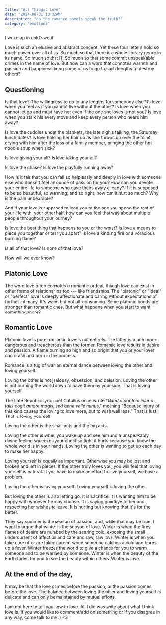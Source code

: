 ```yaml
---
title: "All Things: Love"
date: "2024-08-31 10:32AM" 
description: "do the romance novels speak the truth?"
category: "emotions"
---
```


I woke up in cold sweat.

Love is such an elusive and abstract concept. Yet these four letters hold so much power over all of us. So much so that there is a whole literary genre in its name. So much so that []. So much so that some commit unspeakable crimes in the name of love. But how can a word that connotes warmth and passion and happiness bring some of us to go to such lengths to destroy others?

## Questioning

Is that love? The willingness to go to any lengths for somebody else? Is love when you feel as if you cannot live without the other? Is love when you cannot let go and must have her even if the one she loves is not you? Is love when you stalk his every move and keep every person who nears him away?

Is love the cuddles under the blankets, the late nights talking, the Saturday lunch dates? Is love holding her hair up as she throws up over the toilet, crying with him after the loss of a family member, bringing the other hot noodle soup when sick?

Is love giving your all? Is love taking your all?

Is love the chase? Is love the playfully running away?

How is it fair that you can fall so helplessly and deeply in love with someone else who doesn't feel an ounce of passion for you? How can you devote your entire life to someone who gave theirs away already? If it is supposed to be so beautiful, so warming, and so right, how can it hurt so much? Why is the pain unbearable?

And if your love is supposed to lead you to the one you spend the rest of your life with, your other half, how can you feel that way about multiple people throughout your journey?

Is love the best thing that happens to you or the worst? Is love a means to piece you together or tear you apart? Is love a kindling fire or a voracious burning flame?

Is all of that love? Is none of that love?

How will we ever know?

## Platonic Love

The word love often connotes a romantic ordeal, though love can exist in other forms of relationships too --- like friendships. The "platonic" or "ideal" or "perfect" love is deeply affectionate and caring without expectations of further intimacy. It's warm but not all-consuming. Some platonic bonds are stronger than romantic ones. But what happens when you start to want something more?

## Romantic Love

Platonic love is pure; romantic love is not entirely. The latter is much more dangerous and treacherous than the former. Romantic love results in desire and passion. A flame burning so high and so bright that you or your lover can crash and burn in the process.

Romance is a tug of war, an eternal dance between loving the other and loving yourself.

Loving the other is not jealousy, obsession, and delusion. Loving the other is not burning the world down to have them by your side. That is loving yourself.

The Late Republic lyric poet Catullus once wrote "*Quod amantem iniuria talis cogit amare magis, sed bene velle minus*," meaning "Because injury of this kind causes the loving to love more, but to wish well less." That is lust. That is loving yourself.

Loving the other is the small acts and the big acts. 

Loving the other is when you wake up and see him and a unspeakably divine feeling squeezes your chest so tight it hurts because you know the whole world is in your hands. Loving the other is wanting to get up each day to make her happy.

Loving yourself is equally as important. Otherwise you may be lost and broken and left in pieces. If the other truly loves you, you will feel that loving yourself is natural. If you have to make an effort to love yourself, we have a problem.

Loving the other is loving yourself. Loving yourself is loving the other.

But loving the other is also letting go. It is sacrifice. It is wanting him to be happy with whoever he may choose. It is saying goodbye to her and respecting her wishes to leave. It is hurting but knowing that it's for the better.

They say summer is the season of passion, and, while that may be true, I want to argue that winter is the season of love. Winter is when the firey flames of desire are numbed by the searing cold, exposing the small undercurrent of affection and care and raw, raw love. Winter is when you take care of or are taken care of when someone catches a cold and burns up a fever. Winter freezes the world to give a chance for you to warm someone and to be warmed by someone. Winter is when the beauty of the Earth fades for you to see the beauty within others. Winter is love.

## At the end of the day,

It may be that the love comes before the passion, or the passion comes before the love. The balance between loving the other and loving yourself is delicate and can only be maintained by mutual efforts.

I am not here to tell you how to love. All I did was write about what I think love is. If you would like to comment/add on something or if you disagree in any way, come talk to me :) <3
